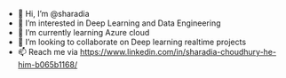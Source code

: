 - 👋 Hi, I’m @sharadia
- 👀 I’m interested in Deep Learning and Data Engineering
- 🌱 I’m currently learning Azure cloud
- 💞️ I’m looking to collaborate on Deep learning realtime projects
- 📫 Reach me via https://www.linkedin.com/in/sharadia-choudhury-he-him-b065b1168/

<!---
sharadia/sharadia is a ✨ special ✨ repository because its `README.md` (this file) appears on your GitHub profile.
You can click the Preview link to take a look at your changes.
--->
